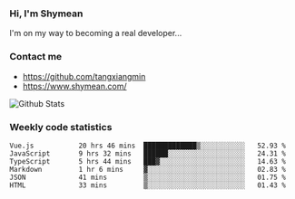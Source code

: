 ### Hi, I'm Shymean

I'm on my way to becoming a real developer...

### Contact me

- <https://github.com/tangxiangmin>
- <https://www.shymean.com/>

![Github Stats](https://github-readme-stats.vercel.app/api?username=tangxiangmin&show_icons=true&theme=dark)


###  Weekly code statistics

<!--START_SECTION:waka-->

```text
Vue.js           20 hrs 46 mins  █████████████▒░░░░░░░░░░░   52.93 %
JavaScript       9 hrs 32 mins   ██████░░░░░░░░░░░░░░░░░░░   24.31 %
TypeScript       5 hrs 44 mins   ███▓░░░░░░░░░░░░░░░░░░░░░   14.63 %
Markdown         1 hr 6 mins     ▓░░░░░░░░░░░░░░░░░░░░░░░░   02.83 %
JSON             41 mins         ▒░░░░░░░░░░░░░░░░░░░░░░░░   01.75 %
HTML             33 mins         ▒░░░░░░░░░░░░░░░░░░░░░░░░   01.43 %
```

<!--END_SECTION:waka-->
